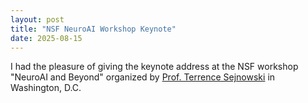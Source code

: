```yaml
---
layout: post
title: "NSF NeuroAI Workshop Keynote"
date: 2025-08-15
---
```


I had the pleasure of giving the keynote address at the NSF workshop "NeuroAI and Beyond" organized by [Prof. Terrence Sejnowski](https://www.salk.edu/scientist/terrence-sejnowski/) in Washington, D.C.
